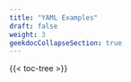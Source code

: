 ```yaml
---
title: "YAML Examples"
draft: false
weight: 3
geekdocCollapseSection: true
---
```

{{< toc-tree >}}

